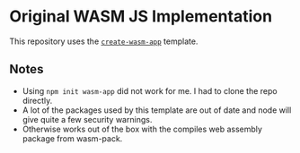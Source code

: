 # Original WASM JS Implementation

This repository  uses the [`create-wasm-app`](https://github.com/rustwasm/create-wasm-app) template.

## Notes

 - Using `npm init wasm-app` did not work for me. I had to clone the repo directly.
 - A lot of the packages used by this template are out of date and node will give quite a few security
   warnings.
 - Otherwise works out of the box with the compiles web assembly package from wasm-pack.
